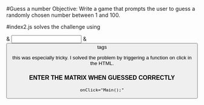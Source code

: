 #Guess a number
Objective: Write a game that prompts the user to guess a randomly chosen number between 1 and 100.

#index2.js solves the challenge using <form> & <input> & <button> tags

this was especially tricky. I solved the problem by triggering a function on click in the HTML.

### ENTER THE MATRIX WHEN GUESSED CORRECTLY

```onClick="Main();"```

